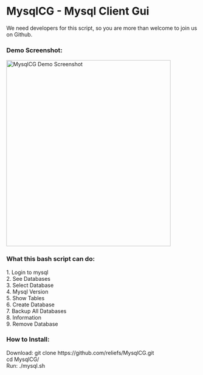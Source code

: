 # MysqlCG - Mysql Client Gui

We need developers for this script, so you are more than welcome to join us on Github.
<br>
<h3>Demo Screenshot:</h3>
<img src="https://raw.githubusercontent.com/reliefs/MysqlCG/master/demo.png" alt="MysqlCG Demo Screenshot" height="490" width="432">
<br>
<h3>What this bash script can do:</h3>
1. Login to mysql<br>
2. See Databases<br>
3. Select Database<br>
4. Mysql Version<br>
5. Show Tables<br>
6. Create Database<br>
7. Backup All Databases<br>
8. Information<br>
9. Remove Database<br>
<h3>How to Install:</h3>
Download: git clone https://github.com/reliefs/MysqlCG.git<br />
cd MysqlCG/<br />
Run: ./mysql.sh <br />

